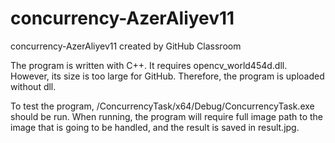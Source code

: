 # concurrency-AzerAliyev11
concurrency-AzerAliyev11 created by GitHub Classroom


The program is written with C++. It requires opencv_world454d.dll. However, its size is too large for GitHub. Therefore, the program is uploaded without dll.

To test the program, /ConcurrencyTask/x64/Debug/ConcurrencyTask.exe should be run. When running, the program will require full image path  to the image that is going to be handled, and the result is saved in result.jpg.

